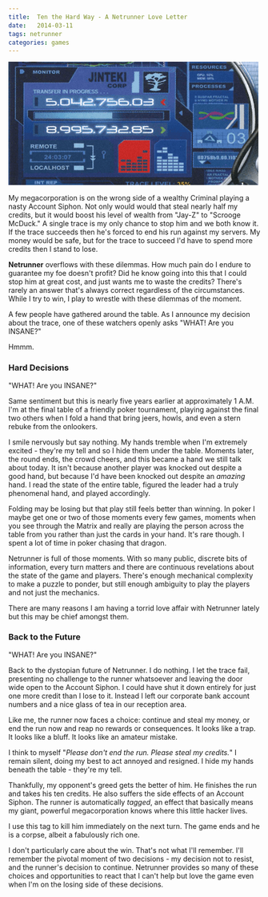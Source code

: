 ```yaml
---
title:  Ten the Hard Way - A Netrunner Love Letter
date:   2014-03-11
tags: netrunner
categories: games
---
```


![](/images/2014-03-11-account-siphon.png)

My megacorporation is on the wrong side of a wealthy Criminal playing a nasty Account Siphon. Not only would would that steal nearly half my credits, but it would boost his level of wealth from "Jay-Z" to "Scrooge McDuck." A single trace is my only chance to stop him and we both know it. If the trace succeeds then he's forced to end his run against my servers. My money would be safe, but for the trace to succeed I'd have to spend more credits then I stand to lose.

__Netrunner__ overflows with these dilemmas. How much pain do I endure to guarantee my foe doesn't profit? Did he know going into this that I could stop him at great cost, and just wants me to waste the credits? There's rarely an answer that's always correct regardless of the circumstances. While I try to win, I play to wrestle with these dilemmas of the moment.

A few people have gathered around the table. As I announce my decision about the trace, one of these watchers openly asks "WHAT! Are you INSANE?"

Hmmm.

### Hard Decisions

"WHAT! Are you INSANE?"

Same sentiment but this is nearly five years earlier at approximately 1 A.M. I'm at the final table of a friendly poker tournament, playing against the final two others when I fold a hand that bring jeers, howls, and even a stern rebuke from the onlookers.

I smile nervously but say nothing. My hands tremble when I'm extremely excited - they're my tell and so I hide them under the table. Moments later, the round ends, the crowd cheers, and this became a hand we still talk about today. It isn't because another player was knocked out despite a good hand, but because I'd have been knocked out despite an _amazing_ hand. I read the state of the entire table, figured the leader had a truly phenomenal hand, and played accordingly.

Folding may be losing but that play still feels better than winning. In poker I maybe get one or two of those moments every few games, moments when you see through the Matrix and really are playing the person across the table from you rather than just the cards in your hand. It's rare though. I spent a lot of time in poker chasing that dragon.

Netrunner is full of those moments. With so many public, discrete bits of information, every turn matters and there are continuous revelations about the state of the game and players. There's enough mechanical complexity to make a puzzle to ponder, but still enough ambiguity to play the players and not just the mechanics.

There are many reasons I am having a torrid love affair with Netrunner lately but this may be chief amongst them.

### Back to the Future

"WHAT! Are you INSANE?"

Back to the dystopian future of Netrunner. I do nothing. I let the trace fail, presenting no challenge to the runner whatsoever and leaving the door wide open to the Account Siphon. I could have shut it down entirely for just one more credit than I lose to it. Instead I left our corporate bank account numbers and a nice glass of tea in our reception area.

Like me, the runner now faces a choice: continue and steal my money, or end the run now and reap no rewards or consequences. It looks like a trap. It looks like a bluff. It looks like an amateur mistake.

I think to myself "_Please don't end the run. Please steal my credits._" I remain silent, doing my best to act annoyed and resigned. I hide my hands beneath the table - they're my tell.

Thankfully, my opponent's greed gets the better of him. He finishes the run and takes his ten credits. He also suffers the side effects of an Account Siphon. The runner is automatically _tagged_, an effect that basically means my giant, powerful megacorporation knows where this little hacker lives.

I use this tag to kill him immediately on the next turn. The game ends and he is a corpse, albeit a fabulously rich one.

I don't particularly care about the win. That's not what I'll remember. I'll remember the pivotal moment of two decisions - my decision not to resist, and the runner's decision to continue. Netrunner provides so many of these choices and opportunities to react that I can't help but love the game even when I'm on the losing side of these decisions.